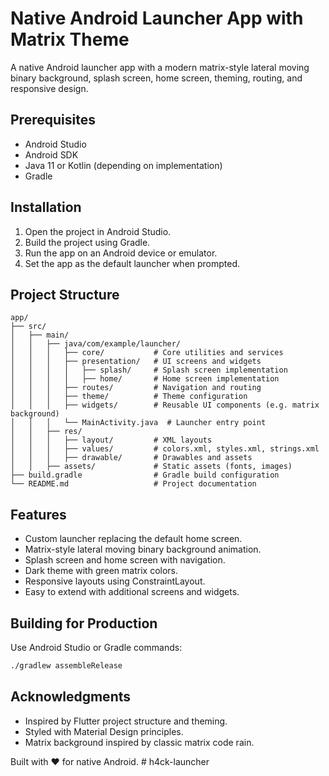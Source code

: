 # Native Android Launcher App with Matrix Theme

A native Android launcher app with a modern matrix-style lateral moving binary background, splash screen, home screen, theming, routing, and responsive design.

## Prerequisites

- Android Studio
- Android SDK
- Java 11 or Kotlin (depending on implementation)
- Gradle

## Installation

1. Open the project in Android Studio.
2. Build the project using Gradle.
3. Run the app on an Android device or emulator.
4. Set the app as the default launcher when prompted.

## Project Structure

```
app/
├── src/
│   ├── main/
│   │   ├── java/com/example/launcher/
│   │   │   ├── core/           # Core utilities and services
│   │   │   ├── presentation/   # UI screens and widgets
│   │   │   │   ├── splash/     # Splash screen implementation
│   │   │   │   ├── home/       # Home screen implementation
│   │   │   ├── routes/         # Navigation and routing
│   │   │   ├── theme/          # Theme configuration
│   │   │   ├── widgets/        # Reusable UI components (e.g. matrix background)
│   │   │   └── MainActivity.java  # Launcher entry point
│   │   ├── res/
│   │   │   ├── layout/         # XML layouts
│   │   │   ├── values/         # colors.xml, styles.xml, strings.xml
│   │   │   ├── drawable/       # Drawables and assets
│   │   ├── assets/             # Static assets (fonts, images)
├── build.gradle                # Gradle build configuration
└── README.md                   # Project documentation
```

## Features

- Custom launcher replacing the default home screen.
- Matrix-style lateral moving binary background animation.
- Splash screen and home screen with navigation.
- Dark theme with green matrix colors.
- Responsive layouts using ConstraintLayout.
- Easy to extend with additional screens and widgets.

## Building for Production

Use Android Studio or Gradle commands:

```bash
./gradlew assembleRelease
```

## Acknowledgments

- Inspired by Flutter project structure and theming.
- Styled with Material Design principles.
- Matrix background inspired by classic matrix code rain.

Built with ❤️ for native Android.
#   h 4 c k - l a u n c h e r  
 